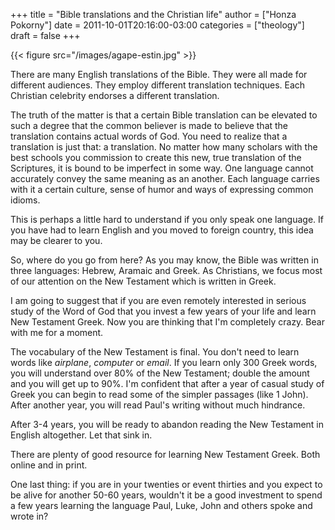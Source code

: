 +++
title = "Bible translations and the Christian life"
author = ["Honza Pokorny"]
date = 2011-10-01T20:16:00-03:00
categories = ["theology"]
draft = false
+++

{{< figure src="/images/agape-estin.jpg" >}}

There are many English translations of the Bible. They were all made for
different audiences. They employ different translation techniques. Each
Christian celebrity endorses a different translation.

The truth of the matter is that a certain Bible translation can be elevated to
such a degree that the common believer is made to believe that the translation
contains actual words of God. You need to realize that a translation is just
that: a translation. No matter how many scholars with the best schools you
commission to create this new, true translation of the Scriptures, it is bound
to be imperfect in some way. One language cannot accurately convey the same
meaning as an another. Each language carries with it a certain culture, sense
of humor and ways of expressing common idioms.

This is perhaps a little hard to understand if you only speak one language. If
you have had to learn English and you moved to foreign country, this idea may
be clearer to you.

So, where do you go from here? As you may know, the Bible was written in three
languages: Hebrew, Aramaic and Greek. As Christians, we focus most of our
attention on the New Testament which is written in Greek.

I am going to suggest that if you are even remotely interested in serious study
of the Word of God that you invest a few years of your life and learn New
Testament Greek. Now you are thinking that I'm completely crazy. Bear with me
for a moment.

The vocabulary of the New Testament is final. You don't need to learn words
like _airplane_, _computer_ or _email_. If you learn only 300 Greek words, you
will understand over 80% of the New Testament; double the amount and you will
get up to 90%. I'm confident that after a year of casual study of Greek you can
begin to read some of the simpler passages (like 1 John). After another year,
you will read Paul's writing without much hindrance.

After 3-4 years, you will be ready to abandon reading the New Testament in
English altogether. Let that sink in.

There are plenty of good resource for learning New Testament Greek. Both online
and in print.

One last thing: if you are in your twenties or event thirties and you expect to
be alive for another 50-60 years, wouldn't it be a good investment to spend a
few years learning the language Paul, Luke, John and others spoke and wrote in?
